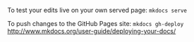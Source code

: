 
To test your edits live on your own served page:
`mkdocs serve`

To push changes to the GitHub Pages site:
`mkdocs gh-deploy`
http://www.mkdocs.org/user-guide/deploying-your-docs/